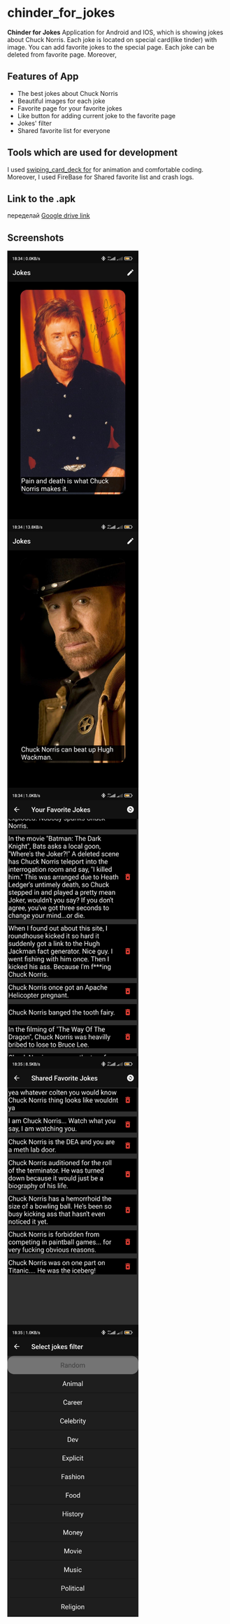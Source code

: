 # chinder_for_jokes

**Chinder for Jokes**
Application for Android and IOS, which is showing jokes about Chuck Norris. Each joke is located on 
special card(like tinder) with image. You can add favorite jokes to the special page. Each joke can
be deleted from favorite page. Moreover, 

## Features of App

 - The best jokes about Chuck Norris
 - Beautiful images for each joke
 - Favorite page for your favorite jokes
 - Like button for adding current joke to the favorite page
 - Jokes' filter
 - Shared favorite list for everyone

## Tools which are used for development

I used [swiping_card_deck for](https://github.com/jushutch/swiping_card_deck) for animation and 
comfortable coding. Moreover, I used FireBase for Shared favorite list and crash logs.

## Link to the .apk

переделай
[Google drive link](https://drive.google.com/file/d/1lbeDWccqJxjNODtx7tq6K6uO3x8830Fx/view?usp=sharing)

## Screenshots

<div style="width:300px ; height:600px">

![Screenshot](assets/screenshots/Screenshot2_1.png)
</div>
<div style="width:300px ; height:600px">

![Screenshot](assets/screenshots/Screenshot2_2.png)
</div>
<div style="width:300px ; height:600px">

![Screenshot](assets/screenshots/Screenshot2_3.png)
</div>
<div style="width:300px ; height:600px">

![Screenshot](assets/screenshots/Screenshot2_4.png)
</div>
<div style="width:300px ; height:600px">

![Screenshot](assets/screenshots/Screenshot2_5.png)
</div>
